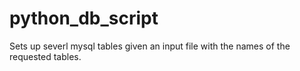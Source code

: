 # python_db_script
Sets up severl mysql tables given an input file with the names of the requested tables.
